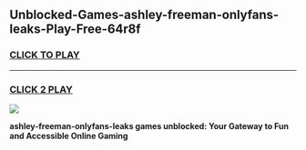
## Unblocked-Games-ashley-freeman-onlyfans-leaks-Play-Free-64r8f
<h3>
<a href="https://premium76.site?title=ashley-freeman-onlyfans-leaks&ref=17A">CLICK TO PLAY</a></h3>
<hr>

<h3>
<a href="https://premium76.site?title=ashley-freeman-onlyfans-leaks&ref=17A">CLICK 2 PLAY</a>
  
</h3>

<a href="https://premium76.site?title=ashley-freeman-onlyfans-leaks&ref=17A"><img src="https://clearcache.store/games.png"></a>


**ashley-freeman-onlyfans-leaks games unblocked: Your Gateway to Fun and Accessible Online Gaming**
